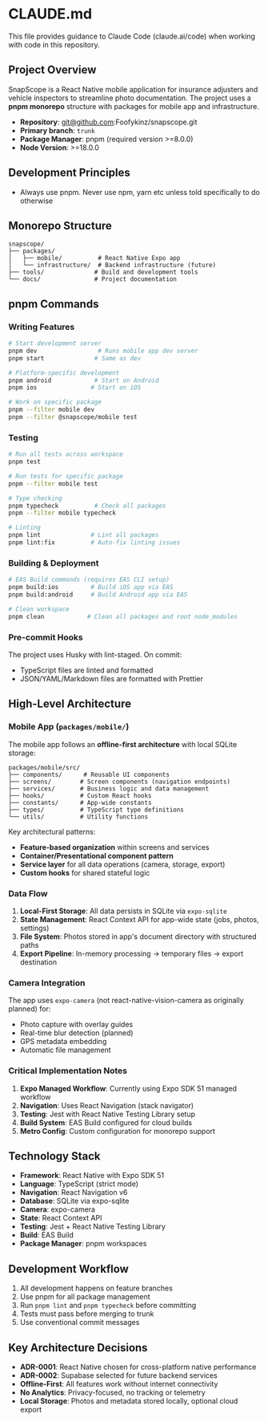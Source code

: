 # CLAUDE.md

This file provides guidance to Claude Code (claude.ai/code) when working with code in this repository.

## Project Overview

SnapScope is a React Native mobile application for insurance adjusters and vehicle inspectors to streamline photo documentation. The project uses a **pnpm monorepo** structure with packages for mobile app and infrastructure.

- **Repository**: git@github.com:Foofykinz/snapscope.git
- **Primary branch**: `trunk`
- **Package Manager**: pnpm (required version >=8.0.0)
- **Node Version**: >=18.0.0

## Development Principles

- Always use pnpm. Never use npm, yarn etc unless told specifically to do otherwise

## Monorepo Structure

```
snapscope/
├── packages/
│   ├── mobile/          # React Native Expo app
│   └── infrastructure/  # Backend infrastructure (future)
├── tools/              # Build and development tools
└── docs/               # Project documentation
```

## pnpm Commands

### Writing Features

```bash
# Start development server
pnpm dev                 # Runs mobile app dev server
pnpm start              # Same as dev

# Platform-specific development
pnpm android            # Start on Android
pnpm ios               # Start on iOS

# Work on specific package
pnpm --filter mobile dev
pnpm --filter @snapscope/mobile test
```

### Testing

```bash
# Run all tests across workspace
pnpm test

# Run tests for specific package
pnpm --filter mobile test

# Type checking
pnpm typecheck          # Check all packages
pnpm --filter mobile typecheck

# Linting
pnpm lint              # Lint all packages
pnpm lint:fix          # Auto-fix linting issues
```

### Building & Deployment

```bash
# EAS Build commands (requires EAS CLI setup)
pnpm build:ios         # Build iOS app via EAS
pnpm build:android     # Build Android app via EAS

# Clean workspace
pnpm clean            # Clean all packages and root node_modules
```

### Pre-commit Hooks

The project uses Husky with lint-staged. On commit:

- TypeScript files are linted and formatted
- JSON/YAML/Markdown files are formatted with Prettier

## High-Level Architecture

### Mobile App (`packages/mobile/`)

The mobile app follows an **offline-first architecture** with local SQLite storage:

```
packages/mobile/src/
├── components/      # Reusable UI components
├── screens/        # Screen components (navigation endpoints)
├── services/       # Business logic and data management
├── hooks/          # Custom React hooks
├── constants/      # App-wide constants
├── types/          # TypeScript type definitions
└── utils/          # Utility functions
```

Key architectural patterns:

- **Feature-based organization** within screens and services
- **Container/Presentational component pattern**
- **Service layer** for all data operations (camera, storage, export)
- **Custom hooks** for shared stateful logic

### Data Flow

1. **Local-First Storage**: All data persists in SQLite via `expo-sqlite`
2. **State Management**: React Context API for app-wide state (jobs, photos, settings)
3. **File System**: Photos stored in app's document directory with structured paths
4. **Export Pipeline**: In-memory processing → temporary files → export destination

### Camera Integration

The app uses `expo-camera` (not react-native-vision-camera as originally planned) for:

- Photo capture with overlay guides
- Real-time blur detection (planned)
- GPS metadata embedding
- Automatic file management

### Critical Implementation Notes

1. **Expo Managed Workflow**: Currently using Expo SDK 51 managed workflow
2. **Navigation**: Uses React Navigation (stack navigator)
3. **Testing**: Jest with React Native Testing Library setup
4. **Build System**: EAS Build configured for cloud builds
5. **Metro Config**: Custom configuration for monorepo support

## Technology Stack

- **Framework**: React Native with Expo SDK 51
- **Language**: TypeScript (strict mode)
- **Navigation**: React Navigation v6
- **Database**: SQLite via expo-sqlite
- **Camera**: expo-camera
- **State**: React Context API
- **Testing**: Jest + React Native Testing Library
- **Build**: EAS Build
- **Package Manager**: pnpm workspaces

## Development Workflow

1. All development happens on feature branches
2. Use pnpm for all package management
3. Run `pnpm lint` and `pnpm typecheck` before committing
4. Tests must pass before merging to trunk
5. Use conventional commit messages

## Key Architecture Decisions

- **ADR-0001**: React Native chosen for cross-platform native performance
- **ADR-0002**: Supabase selected for future backend services
- **Offline-First**: All features work without internet connectivity
- **No Analytics**: Privacy-focused, no tracking or telemetry
- **Local Storage**: Photos and metadata stored locally, optional cloud export
